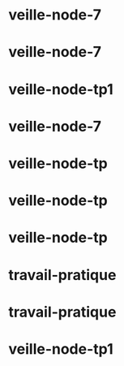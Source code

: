 # veille-node-7
# veille-node-7
# veille-node-tp1
# veille-node-7
# veille-node-tp
# veille-node-tp
# veille-node-tp
# travail-pratique
# travail-pratique
# veille-node-tp1
